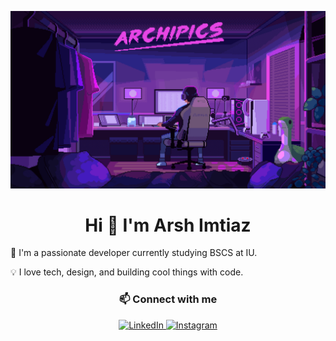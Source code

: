 ![banner](https://raw.githubusercontent.com/Arsh-Imtiaz/Gif/main/ezgif.com-effects.gif)
<h1 align="center">Hi 👋 I'm Arsh Imtiaz</h1>

🚀 I'm a passionate developer currently studying BSCS at IU.  

💡 I love tech, design, and building cool things with code.

<h3 align="center">📫 Connect with me</h3>

<p align="center">
  <a href="https://www.linkedin.com/in/arsh-imtiaz-90a461202/" target="_blank">
    <img src="https://img.shields.io/badge/LinkedIn-0A66C2?style=for-the-badge&logo=linkedin&logoColor=white" alt="LinkedIn" />
  </a>
  <a href="https://www.instagram.com/arsh_imtiaz/" target="_blank">
    <img src="https://img.shields.io/badge/Instagram-E4405F?style=for-the-badge&logo=instagram&logoColor=white" alt="Instagram" />
  </a>
</p>


